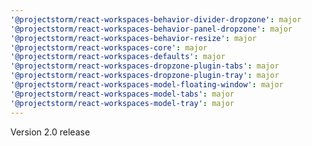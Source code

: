 ```yaml
---
'@projectstorm/react-workspaces-behavior-divider-dropzone': major
'@projectstorm/react-workspaces-behavior-panel-dropzone': major
'@projectstorm/react-workspaces-behavior-resize': major
'@projectstorm/react-workspaces-core': major
'@projectstorm/react-workspaces-defaults': major
'@projectstorm/react-workspaces-dropzone-plugin-tabs': major
'@projectstorm/react-workspaces-dropzone-plugin-tray': major
'@projectstorm/react-workspaces-model-floating-window': major
'@projectstorm/react-workspaces-model-tabs': major
'@projectstorm/react-workspaces-model-tray': major
---
```


Version 2.0 release
